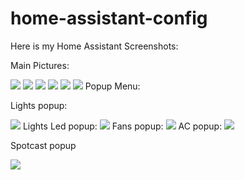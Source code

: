 # home-assistant-config

Here is my Home Assistant Screenshots:

Main Pictures:

<img src="https://github.com/tomerbs/home-assistant-config/blob/master/Pictures/Home.PNG" style="max-width:100%;">
<img src="https://github.com/tomerbs/home-assistant-config/blob/master/Pictures/Rooms.PNG" style="max-width:100%;">
<img src="https://github.com/tomerbs/home-assistant-config/blob/master/Pictures/Multimedia.PNG" style="max-width:100%;">
<img src="https://github.com/tomerbs/home-assistant-config/blob/master/Pictures/Music.PNG" style="max-width:100%;">
<img src="https://github.com/tomerbs/home-assistant-config/blob/master/Pictures/Xiaomi_Vacuum_Robot.PNG" style="max-width:100%;">
<img src="https://github.com/tomerbs/home-assistant-config/blob/master/Pictures/Settings.PNG" style="max-width:100%;">
Popup Menu:

Lights popup:

<img src="https://github.com/tomerbs/home-assistant-config/blob/master/Pictures/Popup Lights.PNG" style="max-width:100%;">
Lights Led popup:

<img src="https://github.com/tomerbs/home-assistant-config/blob/master/Pictures/Popup Led Lights.PNG" style="max-width:100%;">
Fans popup:

<img src="https://github.com/tomerbs/home-assistant-config/blob/master/Pictures/Popup Fans.PNG" style="max-width:100%;">
AC popup:

<img src="https://github.com/tomerbs/home-assistant-config/blob/master/Pictures/Popup AC.PNG" style="max-width:100%;">

Spotcast popup

<img src="https://github.com/tomerbs/home-assistant-config/blob/master/Pictures/Popup spotcast.PNG" style="max-width:100%;">
